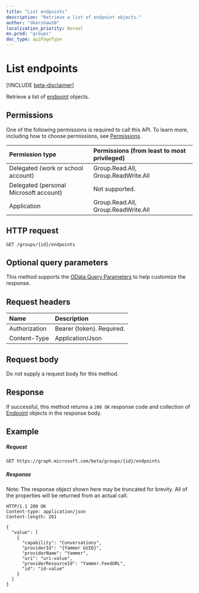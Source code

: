```yaml
---
title: "List endpoints"
description: "Retrieve a list of endpoint objects."
author: "dkershaw10"
localization_priority: Normal
ms.prod: "groups"
doc_type: apiPageType
---
```


# List endpoints

[!INCLUDE [beta-disclaimer](../../includes/beta-disclaimer.md)]

Retrieve a list of [endpoint](../resources/endpoint.md) objects.

## Permissions
One of the following permissions is required to call this API. To learn more, including how to choose permissions, see [Permissions](/graph/permissions-reference).

|Permission type      | Permissions (from least to most privileged)              |
|:--------------------|:---------------------------------------------------------|
|Delegated (work or school account) | Group.Read.All, Group.ReadWrite.All    |
|Delegated (personal Microsoft account) | Not supported.    |
|Application | Group.Read.All, Group.ReadWrite.All |

## HTTP request
<!-- { "blockType": "ignored" } -->
```http
GET /groups/{id}/endpoints
```
## Optional query parameters
This method supports the [OData Query Parameters](https://developer.microsoft.com/graph/docs/concepts/query_parameters) to help customize the response.

## Request headers
| Name      |Description|
|:----------|:----------|
| Authorization  | Bearer {token}. Required.|
| Content-Type   | Application/Json |

## Request body
Do not supply a request body for this method.

## Response

If successful, this method returns a `200 OK` response code and collection of [Endpoint](../resources/endpoint.md) objects in the response body.
## Example
##### Request

<!-- {
  "blockType": "request",
  "name": "get_endpoints"
}-->
```http
GET https://graph.microsoft.com/beta/groups/{id}/endpoints
```
##### Response
Note: The response object shown here may be truncated for brevity. All of the properties will be returned from an actual call.
<!-- {
  "blockType": "response",
  "truncated": true,
  "@odata.type": "microsoft.graph.Endpoint",
  "isCollection": true
} -->
```http
HTTP/1.1 200 OK
Content-type: application/json
Content-length: 261

{
  "value": [
    {
      "capability": "Conversations",
      "providerId": "{Yammer GUID}",
      "providerName": "Yammer",
      "uri": "uri-value",
      "providerResourceId": "Yammer.FeedURL",
      "id": "id-value"
    }
  ]
}
```

<!-- uuid: 8fcb5dbc-d5aa-4681-8e31-b001d5168d79
2015-10-25 14:57:30 UTC -->
<!--
{
  "type": "#page.annotation",
  "description": "List endpoints",
  "keywords": "",
  "section": "documentation",
  "tocPath": "",
  "suppressions": [
    "Error: /api-reference/beta/api/group-list-endpoints.md:\r\n      Exception processing links.\r\n    System.ArgumentException: Link Definition was null. Link text: !INCLUDE [beta-disclaimer](../../includes/beta-disclaimer.md)\r\n      at ApiDoctor.Validation.DocFile.get_LinkDestinations()\r\n      at ApiDoctor.Validation.DocSet.ValidateLinks(Boolean includeWarnings, String[] relativePathForFiles, IssueLogger issues, Boolean requireFilenameCaseMatch, Boolean printOrphanedFiles)"
  ]
}
-->
